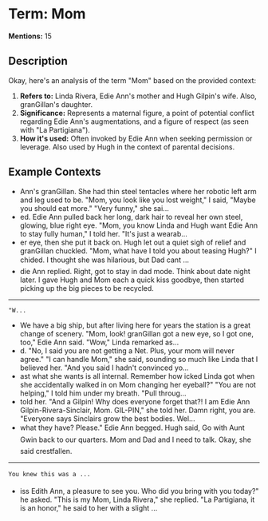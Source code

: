 # Term: Mom

**Mentions:** 15

## Description

Okay, here's an analysis of the term "Mom" based on the provided context:

1.  **Refers to:** Linda Rivera, Edie Ann's mother and Hugh Gilpin's wife. Also, granGillan's daughter.
2.  **Significance:** Represents a maternal figure, a point of potential conflict regarding Edie Ann's augmentations, and a figure of respect (as seen with "La Partigiana").
3.  **How it's used:** Often invoked by Edie Ann when seeking permission or leverage. Also used by Hugh in the context of parental decisions.

## Example Contexts

- Ann's granGillan. She had thin steel tentacles where her robotic left arm and leg used to be. 
    "Mom, you look like you lost weight," I said, "Maybe you should eat more." 
    "Very funny," she sai...
- ed. Edie Ann pulled back her long, dark hair to reveal her own steel, glowing, blue right eye.
    "Mom, you know Linda and Hugh want Edie Ann to stay fully human," I told her.
    "It's just a wearab...
- er eye, then she put it back on. Hugh let out a quiet sigh of relief and granGillan chuckled. 
    "Mom, what have I told you about teasing Hugh?" I chided. I thought she was hilarious, but Dad cant ...
- die Ann replied. 
    Right, got to stay in dad mode. Think about date night later. I gave Hugh and Mom each a quick kiss goodbye, then started picking up the big pieces to be recycled.

* * *

    "W...
-  We have a big ship, but after living here for years the station is a great change of scenery.
    "Mom, look! granGillan got a new eye, so I got one, too," Edie Ann said.
    "Wow," Linda remarked as...
- d. 
    "No, I said you are not getting a Net. Plus, your mom will never agree." 
    "I can handle Mom," she said, sounding so much like Linda that I believed her. "And you said I hadn't convinced yo...
- ast what she wants is all internal. Remember how icked Linda got when she accidentally walked in on Mom changing her eyeball?" 
    "You are not helping," I told him under my breath. 
    "Pull throug...
-  told her.
    "And a Gilpin! Why does everyone forget that?! I am Edie Ann Gilpin-Rivera-Sinclair, Mom. GIL-PIN," she told her. Damn right, you are. "Everyone says Sinclairs grow the best bodies. Wel...
-  what they have? Please." Edie Ann begged. 
    Hugh said, Go with Aunt Gwin back to our quarters. Mom and Dad and I need to talk.
    Okay, she said crestfallen.

* * *

    You knew this was a ...
- iss Edith Ann, a pleasure to see you. Who did you bring with you today?" he asked. 
    "This is my Mom, Linda Rivera," she replied. 
    "La Partigiana, it is an honor," he said to her with a slight ...
